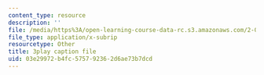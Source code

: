 ```yaml
---
content_type: resource
description: ''
file: /media/https%3A/open-learning-course-data-rc.s3.amazonaws.com/2-003sc-engineering-dynamics-fall-2011/03e29972b4fc575792362d6ae73b7dcd_-QVENB3aEvY.vtt
file_type: application/x-subrip
resourcetype: Other
title: 3play caption file
uid: 03e29972-b4fc-5757-9236-2d6ae73b7dcd
---
```

